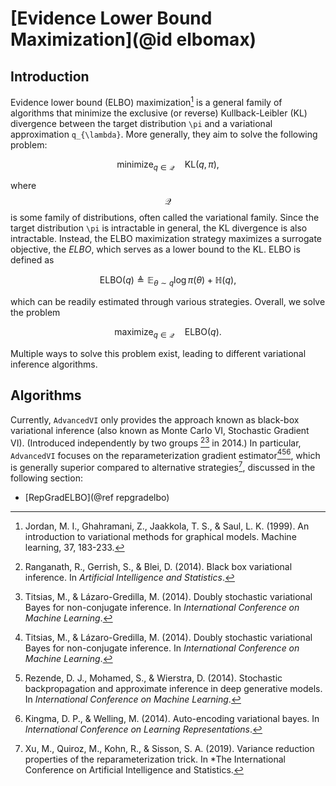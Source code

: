 
# [Evidence Lower Bound Maximization](@id elbomax)
## Introduction

Evidence lower bound (ELBO) maximization[^JGJS1999] is a general family of algorithms that minimize the exclusive (or reverse) Kullback-Leibler (KL) divergence between the target distribution ``\pi`` and a variational approximation ``q_{\lambda}``.
More generally, they aim to solve the following problem:

```math
  \mathrm{minimize}_{q \in \mathcal{Q}}\quad \mathrm{KL}\left(q, \pi\right),
```
where $$\mathcal{Q}$$ is some family of distributions, often called the variational family.
Since the target distribution ``\pi`` is intractable in general, the KL divergence is also intractable.
Instead, the ELBO maximization strategy maximizes a surrogate objective, the *ELBO*, which serves as a lower bound to the KL. ELBO is defined as
```math
  \mathrm{ELBO}\left(q\right) \triangleq \mathbb{E}_{\theta \sim q} \log \pi\left(\theta\right) + \mathbb{H}\left(q\right),
```
which can be readily estimated through various strategies.
Overall, we solve the problem 
```math
  \mathrm{maximize}_{q \in \mathcal{Q}}\quad \mathrm{ELBO}\left(q\right).
```

Multiple ways to solve this problem exist, leading to different variational inference algorithms.

## Algorithms
Currently, `AdvancedVI` only provides the approach known as black-box variational inference (also known as Monte Carlo VI, Stochastic Gradient VI).
(Introduced independently by two groups [^RGB2014][^TL2014] in 2014.)
In particular, `AdvancedVI` focuses on the reparameterization gradient estimator[^TL2014][^RMW2014][^KW2014], which is generally superior compared to alternative strategies[^XQKS2019], discussed in the following section:
* [RepGradELBO](@ref repgradelbo)

[^JGJS1999]: Jordan, M. I., Ghahramani, Z., Jaakkola, T. S., & Saul, L. K. (1999). An introduction to variational methods for graphical models. Machine learning, 37, 183-233.
[^TL2014]: Titsias, M., & Lázaro-Gredilla, M. (2014). Doubly stochastic variational Bayes for non-conjugate inference. In *International Conference on Machine Learning*. 
[^RMW2014]: Rezende, D. J., Mohamed, S., & Wierstra, D. (2014). Stochastic backpropagation and approximate inference in deep generative models. In *International Conference on Machine Learning*.
[^KW2014]: Kingma, D. P., & Welling, M. (2014). Auto-encoding variational bayes. In *International Conference on Learning Representations*.
[^XQKS2019]: Xu, M., Quiroz, M., Kohn, R., & Sisson, S. A. (2019). Variance reduction properties of the reparameterization trick. In *The International Conference on Artificial Intelligence and Statistics.
[^RGB2014]: Ranganath, R., Gerrish, S., & Blei, D. (2014). Black box variational inference. In *Artificial Intelligence and Statistics*.
